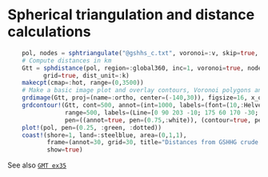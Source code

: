 # Spherical triangulation and distance calculations

```julia
    pol, nodes = sphtriangulate("@gshhs_c.txt", voronoi=:v, skip=true, nodes=true)
    # Compute distances in km
    Gtt = sphdistance(pol, region=:global360, inc=1, voronoi=true, nodes=nodes,
          grid=true, dist_unit=:k)
    makecpt(cmap=:hot, range=(0,3500))
    # Make a basic image plot and overlay contours, Voronoi polygons and coastlines
    grdimage(Gtt, proj=(name=:ortho, center=(-140,30)), figsize=16, x_off=2, y_off=5)
    grdcontour!(Gtt, cont=500, annot=(int=1000, labels=(font=(10,:Helvetica,:white),)),
                range=500, labels=(Line=[0 90 203 -10; 175 60 170 -30; -50 30 220 -5],),
                pen=((annot=true, pen=(0.75,:white)), (contour=true, pen=(0.25,:white))) )
    plot!(pol, pen=(0.25, :green, :dotted))
    coast!(shore=1, land=:steelblue, area=(0,1,1),
           frame=(annot=30, grid=30, title="Distances from GSHHG crude coastlines"),
           show=true)
```

See also [`GMT ex35`](https://www.generic-mapping-tools.org/gmt/latest/gallery/ex35.html#example-35)